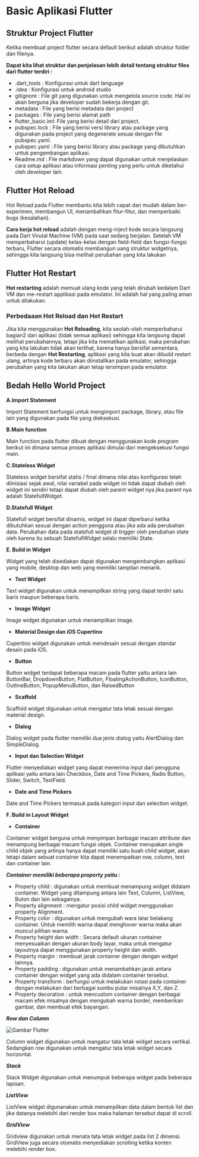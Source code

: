 # __Basic Aplikasi Flutter__

## __Struktur Project Flutter__

Ketika membuat project flutter secara default berikut adalah struktur folder dan 
filenya. 

__Dapat kita lihat struktur dan penjelasan lebih detail tentang struktur files dari flutter terdiri :__ 
-  .dart_tools : Konfigurasi untuk dart language 
-  .idea : Konfigurasi untuk android studio 
-  gitignore : File git yang digunakan untuk mengelola source code. Hal ini akan 
 berguna jika developer sudah bekerja dengan git. 
-  metadata : File yang berisi metadata dari project 
-  packages : File yang berisi alamat path 
-  flutter_basic.iml: File yang berisi detail dari project. 
-  pubspec.lock : File yang berisi versi library atau package yang digunakan pada 
 project yang degenerate sesuai dengan file pubspec.yaml. 
-  pubspec.yaml : File yang berisi library atau package yang dibutuhkan untuk 
 pengembangan aplikasi. 
-  Readme.md : File markdown yang dapat digunakan untuk menjelaskan cara setup 
aplikasi atau informasi penting yang perlu untuk diketahui oleh 
developer lain. 

## __Flutter Hot Reload__

Hot Reload pada Flutter membantu kita lebih cepat dan mudah dalam ber-experimen, membangun UI, menambahkan fitur-fitur, dan memperbaiki bugs (kesalahan). 

__Cara kerja hot reload__ adalah dengan meng-inject kode secara langsung pada Dart Virutal Machine (VM) pada saat sedang berjalan. Setelah VM memperbaharui (update) kelas-kelas dengan field-field dan fungsi-fungsi terbaru, Flutter secara otomatis membangun uang struktur widgetnya, sehingga kita langsung bisa melihat perubahan yang kita lakukan

## __Flutter Hot Restart__
__Hot restarting__ adalah memuat ulang kode yang telah dirubah kedalam Dart VM dan me-restart applikasi pada emulator. Ini adalah hal yang paling aman untuk dilakukan.

### __Perbedaaan Hot Reload dan Hot Restart__

Jika kita menggunakan __Hot Reloading__, kita seolah-olah memperbaharui bagian2 dari aplikasi (tidak semua aplikasi) sehingga kita langsung dapat melihat perubahannya, tetapi jika kita mematikan aplikasi, maka perubahan yang kita lakukan tidak akan terlihat, karena hanya bersifat sementara, berbeda dengan __Hot Restarting__, aplikasi yang kita buat akan dibuild restart ulang, artinya kode terbaru akan diinstallkan pada emulator, sehingga perubahan yang kita lakukan akan tetap tersimpan pada emulator.

## __Bedah Hello World Project__

__A.Import Statement__

Import Statement berfungsi untuk mengimport package, library, atau file lain yang digunakan pada file yang dieksekusi. 

__B.Main function__

Main function pada flutter dibuat dengan menggunakan kode program berikut ini dimana semua proses aplikasi dimulai dari mengeksekusi fungsi main.

__C.Stateless Widget__

Stateless widget bersifat statis / final dimana nilai atau konfigurasi telah diinisiasi sejak awal, nilai variabel pada widget ini tidak dapat diubah oleh widget ini sendiri 
tetapi dapat diubah oleh parent widget nya jika parent nya adalah StatefullWidget.

__D.Statefull Widget__

Statefull widget bersifat dinamis, widget ini dapat diperbarui ketika dibutuhkan sesuai dengan action pengguna atau jika ada ada perubahan data. Perubahan data pada statefull widget di trigger oleh perubahan state oleh karena itu sebuah StatefullWidget selalu memiliki 
State.

__E. Build in Widget__

Widget yang telah disediakan dapat 
digunakan mengembangkan aplikasi yang mobile, desktop dan web yang memiliki tampilan 
menarik.

- __Text Widget__

Text widget digunakan untuk menampilkan string yang dapat terdiri satu baris maupun beberapa baris.

- __Image Widget__

Image widget digunakan untuk menampilkan image.

- __Material Design dan iOS Cupertino__

Cupertino widget digunakan untuk mendesain sesuai dengan standar desain pada iOS.

- __Button__

Button widget terdapat beberapa macam pada flutter yaitu antara lain ButtonBar, DropdownButton, FlatButton, FloatingActionButton, IconButton, OutlineButton, 
PopupMenuButton, dan RaisedButton

- __Scaffold__

Scaffold widget digunakan untuk mengatur tata letak sesuai dengan material design. 

- __Dialog__

Dialog widget pada flutter memiliki dua jenis dialog yaitu AlertDialog dan SimpleDialog.

- __Input dan Selection Widget__

Flutter menyediakan widget yang dapat menerima input dari pengguna aplikasi yaitu antara lain Checkbox, Date and Time Pickers, Radio Button, Slider, Switch, TextField. 

- __Date and Time Pickers__

Date and Time Pickers termasuk pada kategori input dan selection widget.

__F. Build in Layout Widget__

- __Container__

Container widget berguna untuk menyimpan berbagai macam attribute dan menampung berbagai macam fungsi objek. Container merupakan single child objek yang artinya hanya 
dapat memiliki satu buah child widget, akan tetapi dalam sebuat container kita dapat menempatkan row, column, text dan container lain.

__*Container memiliki beberapa property yaitu :*__

- Property child : digunakan untuk membuat menampung widget didalam container. 
Widget yang ditampung antara lain Text, Column, ListView, Buton dan lain 
sebagainya. 
- Property alignment : mengatur posisi child widget menggunakan property Alignment. 
- Property color : digunakan untuk mengubah wara latar belakang container. Untuk 
memilih warna dapat menghover warna maka akan muncul pilihan warna.
- Property height dan width : Secara default ukuran container menyesuaikan dengan 
ukuran body layar, maka untuk mengatur layoutnya dapat menggunakan property 
height dan width.
- Property margin : membuat jarak container dengan dengan widget lainnya. 
- Property padding : digunakan untuk menambahkan jarak antara container dengan 
widget yang ada didalam container tersebut.
- Property transform : berfungsi untuk melakukan rotasi pada container dengan melakukan dari berbagai sumbu putar misalnya X,Y, dan Z.
- Property decoration : untuk mencustom container dengan berbagai macam efek misalnya dengan mengubah warna border, memberikan gambar, dan membuat efek 
bayangan. 

__*Row dan Column*__

![Gambar Flutter](https://blog.pleets.org/img/articles/row-and-column-alignment-flutter.png)

Column widget digunakan untuk mangatur tata letak widget secara vertikal. Sedangkan row digunakan untuk mengatur tata letak widget secara horizontal. 



__*Stack*__

Stack Widget digunakan untuk menumpuk beberapa widget pada beberapa lapisan. 

__*ListView*__

ListView widget digunanakan untuk menampilkan data dalam bentuk list dan jika datanya melebihi dari render box maka halaman tersebut dapat di scroll. 

__*GridView*__

Gridview digunakan untuk menata tata letak widget pada list 2 dimensi. GridView juga secara otomatis menyediakan scrolling ketika konten melebihi render box. 











